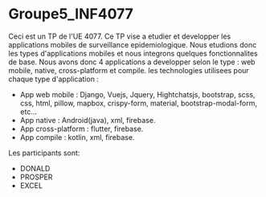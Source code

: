 # Groupe5_INF4077
Ceci est un TP de l'UE 4077. Ce TP vise a etudier et developper les applications mobiles de surveillance epidemiologique.
Nous etudions donc les types d'applications mobiles et nous integrons quelques fonctionnalites de base.
Nous avons donc 4 applications a developper selon le type : web mobile, native, cross-platform et compile. les technologies utilisees pour chaque type d'application :
  - App web mobile : Django, Vuejs, Jquery, Hightchatsjs, bootstrap, scss, css, html, pillow, mapbox, crispy-form, material, bootstrap-modal-form, etc...
  - App native : Android(java), xml, firebase.
  - App cross-platform : flutter, firebase.
  - App compile : kotlin, xml, firebase.
 
 Les participants sont:
  - DONALD
  - PROSPER
  - EXCEL
